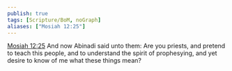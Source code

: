 ```yaml
---
publish: true
tags: [Scripture/BoM, noGraph]
aliases: ["Mosiah 12:25"]
---
```

[Mosiah 12:25](https://churchofjesuschrist.org/study/scriptures/bofm/mosiah/12?lang=eng&id=p25#p25) And now Abinadi said unto them: Are you priests, and pretend to teach this people, and to understand the spirit of prophesying, and yet desire to know of me what these things mean?
